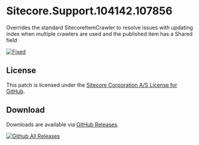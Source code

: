 # Sitecore.Support.104142.107856
Overrides the standard SitecoreItemCrawler to resolve issues with updating index when multiple crawlers are used and the published item has a Shared field

[![Fixed](https://img.shields.io/badge/fixed-8.1_update_1-blue.svg)](https://dev.sitecore.net/Downloads/Sitecore%20Experience%20Platform/82/Sitecore%20Experience%20Platform%2082%20Update1/Release%20Notes)

## License  
This patch is licensed under the [Sitecore Corporation A/S License for GitHub](https://github.com/sitecoresupport/Sitecore.Support.104142.107856/blob/master/LICENSE).  

## Download  
Downloads are available via [GitHub Releases](https://github.com/sitecoresupport/Sitecore.Support.104142.107856/releases).  

[![Github All Releases](https://img.shields.io/github/downloads/SitecoreSupport/Sitecore.Support.104142.107856/total.svg)](https://github.com/SitecoreSupport/Sitecore.Support.104142.107856/releases)
